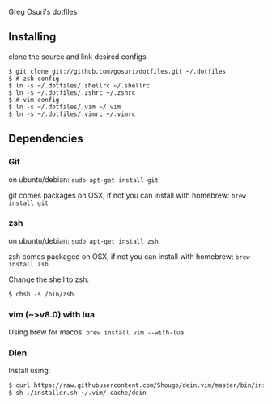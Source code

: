 Greg Osuri's dotfiles

## Installing

clone the source and link desired configs

```
$ git clone git://github.com/gosuri/dotfiles.git ~/.dotfiles
$ # zsh config
$ ln -s ~/.dotfiles/.shellrc ~/.shellrc
$ ln -s ~/.dotfiles/.zshrc ~/.zshrc
$ # vim config
$ ln -s ~/.dotfiles/.vim ~/.vim
$ ln -s ~/.dotfiles/.vimrc ~/.vimrc
```

## Dependencies

### Git

on ubuntu/debian: `sudo apt-get install git`

git comes packages on OSX, if not you can install with homebrew: `brew install git`

### zsh 

on ubuntu/debian: `sudo apt-get install zsh`

zsh comes packaged on OSX, if not you can install with homebrew: `brew install zsh`

Change the shell to zsh:

```
$ chsh -s /bin/zsh
```

### vim (~>v8.0) with lua

Using brew for macos: `brew install vim --with-lua`

### Dien

Install using:

```sh
$ curl https://raw.githubusercontent.com/Shougo/dein.vim/master/bin/installer.sh > installer.sh
$ sh ./installer.sh ~/.vim/.cache/dein
```

